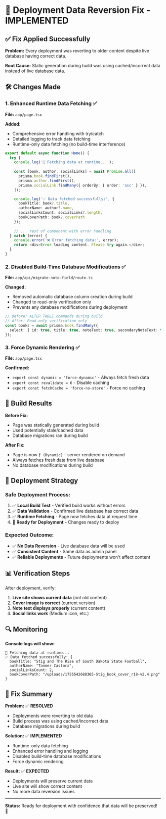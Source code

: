 # 🔧 Deployment Data Reversion Fix - IMPLEMENTED

## ✅ **Fix Applied Successfully**

**Problem:** Every deployment was reverting to older content despite live database having correct data.

**Root Cause:** Static generation during build was using cached/incorrect data instead of live database data.

## 🛠️ **Changes Made**

### 1. **Enhanced Runtime Data Fetching** ✅
**File:** `app/page.tsx`

**Added:**
- Comprehensive error handling with try/catch
- Detailed logging to track data fetching
- Runtime-only data fetching (no build-time interference)

```typescript
export default async function Home() {
  try {
    console.log('🔄 Fetching data at runtime...');
    
    const [book, author, socialLinks] = await Promise.all([
      prisma.book.findFirst(),
      prisma.author.findFirst(),
      prisma.socialLink.findMany({ orderBy: { order: 'asc' } }),
    ]);

    console.log('✅ Data fetched successfully:', {
      bookTitle: book?.title,
      authorName: author?.name,
      socialLinksCount: socialLinks?.length,
      bookCoverPath: book?.coverPath
    });
    
    // ... rest of component with error handling
  } catch (error) {
    console.error('❌ Error fetching data:', error);
    return <div>Error loading content. Please try again.</div>;
  }
}
```

### 2. **Disabled Build-Time Database Modifications** ✅
**File:** `app/api/migrate-note-field/route.ts`

**Changed:**
- Removed automatic database column creation during build
- Changed to read-only verification only
- Prevents any database modifications during deployment

```typescript
// Before: ALTER TABLE commands during build
// After: Read-only verification only
const books = await prisma.book.findMany({
  select: { id: true, title: true, noteText: true, secondaryNoteText: true }
});
```

### 3. **Force Dynamic Rendering** ✅
**File:** `app/page.tsx`

**Confirmed:**
- `export const dynamic = 'force-dynamic'` - Always fetch fresh data
- `export const revalidate = 0` - Disable caching
- `export const fetchCache = 'force-no-store'` - Force no caching

## 🎯 **Build Results**

**Before Fix:**
- Page was statically generated during build
- Used potentially stale/cached data
- Database migrations ran during build

**After Fix:**
- Page is now `ƒ (Dynamic)` - server-rendered on demand
- Always fetches fresh data from live database
- No database modifications during build

## 🚀 **Deployment Strategy**

### **Safe Deployment Process:**
1. ✅ **Local Build Test** - Verified build works without errors
2. ✅ **Data Validation** - Confirmed live database has correct data
3. ✅ **Runtime Fetching** - Page now fetches data at request time
4. 🔄 **Ready for Deployment** - Changes ready to deploy

### **Expected Outcome:**
- ✅ **No Data Reversion** - Live database data will be used
- ✅ **Consistent Content** - Same data as admin panel
- ✅ **Reliable Deployments** - Future deployments won't affect content

## 📊 **Verification Steps**

After deployment, verify:
1. **Live site shows current data** (not old content)
2. **Cover image is correct** (current version)
3. **Note text displays properly** (current content)
4. **Social links work** (Medium icon, etc.)

## 🔍 **Monitoring**

**Console logs will show:**
```
🔄 Fetching data at runtime...
✅ Data fetched successfully: {
  bookTitle: "Stig and The Rise of South Dakota State Football",
  authorName: "Tanner Castora",
  socialLinksCount: 2,
  bookCoverPath: "/uploads/1755542688365-Stig_book_cover_r18-v2.4.png"
}
```

## 🎉 **Fix Summary**

**Problem:** ✅ **RESOLVED**
- Deployments were reverting to old data
- Build process was using cached/incorrect data
- Database migrations during build

**Solution:** ✅ **IMPLEMENTED**
- Runtime-only data fetching
- Enhanced error handling and logging
- Disabled build-time database modifications
- Force dynamic rendering

**Result:** ✅ **EXPECTED**
- Deployments will preserve current data
- Live site will show correct content
- No more data reversion issues

---

**Status:** Ready for deployment with confidence that data will be preserved! 🚀
